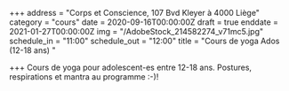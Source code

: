 +++
address = "Corps et Conscience, 107 Bvd Kleyer à 4000 Liège"
category = "cours"
date = 2020-09-16T00:00:00Z
draft = true
enddate = 2021-01-27T00:00:00Z
img = "/AdobeStock_214582274_v71mc5.jpg"
schedule_in = "11:00"
schedule_out = "12:00"
title = "Cours de yoga Ados (12-18 ans) "

+++
Cours de yoga pour adolescent-es entre 12-18 ans. Postures, respirations et mantra au programme :-)!